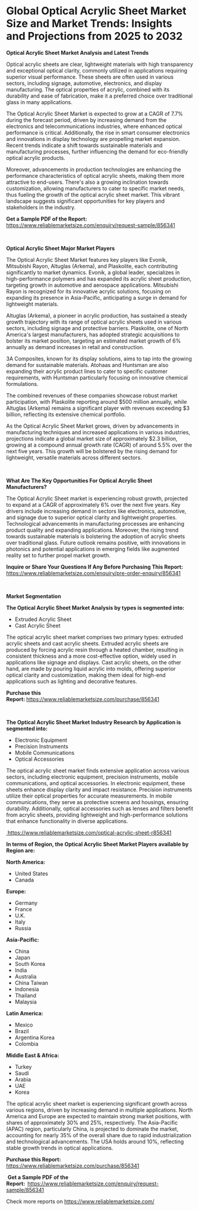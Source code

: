 <p><h1>Global Optical Acrylic Sheet Market Size and Market Trends: Insights and Projections from 2025 to 2032</h1></p><p><strong>Optical Acrylic Sheet Market Analysis and Latest Trends</strong></p>
<p><p>Optical acrylic sheets are clear, lightweight materials with high transparency and exceptional optical clarity, commonly utilized in applications requiring superior visual performance. These sheets are often used in various sectors, including signage, automotive, electronics, and display manufacturing. The optical properties of acrylic, combined with its durability and ease of fabrication, make it a preferred choice over traditional glass in many applications.</p><p>The Optical Acrylic Sheet Market is expected to grow at a CAGR of 7.7% during the forecast period, driven by increasing demand from the electronics and telecommunications industries, where enhanced optical performance is critical. Additionally, the rise in smart consumer electronics and innovations in display technology are propelling market expansion. Recent trends indicate a shift towards sustainable materials and manufacturing processes, further influencing the demand for eco-friendly optical acrylic products. </p><p>Moreover, advancements in production technologies are enhancing the performance characteristics of optical acrylic sheets, making them more attractive to end-users. There's also a growing inclination towards customization, allowing manufacturers to cater to specific market needs, thus fueling the growth of the optical acrylic sheet market. This vibrant landscape suggests significant opportunities for key players and stakeholders in the industry.</p></p>
<p><strong>Get a Sample PDF of the Report:&nbsp;</strong> <a href="https://www.reliablemarketsize.com/enquiry/request-sample/856341?utm_campaign=3075&utm_medium=2&utm_source=Github&utm_content=ia&utm_term=31032025&utm_id=optical-acrylic-sheet">https://www.reliablemarketsize.com/enquiry/request-sample/856341</a></p>
<p>&nbsp;</p>
<p><strong>Optical Acrylic Sheet Major Market Players</strong></p>
<p><p>The Optical Acrylic Sheet Market features key players like Evonik, Mitsubishi Rayon, Altuglas (Arkema), and Plaskolite, each contributing significantly to market dynamics. Evonik, a global leader, specializes in high-performance polymers and has expanded its acrylic sheet production, targeting growth in automotive and aerospace applications. Mitsubishi Rayon is recognized for its innovative acrylic solutions, focusing on expanding its presence in Asia-Pacific, anticipating a surge in demand for lightweight materials.</p><p>Altuglas (Arkema), a pioneer in acrylic production, has sustained a steady growth trajectory with its range of optical acrylic sheets used in various sectors, including signage and protective barriers. Plaskolite, one of North America's largest manufacturers, has adopted strategic acquisitions to bolster its market position, targeting an estimated market growth of 6% annually as demand increases in retail and construction.</p><p>3A Composites, known for its display solutions, aims to tap into the growing demand for sustainable materials. Atohaas and Huntsman are also expanding their acrylic product lines to cater to specific customer requirements, with Huntsman particularly focusing on innovative chemical formulations.</p><p>The combined revenues of these companies showcase robust market participation, with Plaskolite reporting around $500 million annually, while Altuglas (Arkema) remains a significant player with revenues exceeding $3 billion, reflecting its extensive chemical portfolio.</p><p>As the Optical Acrylic Sheet Market grows, driven by advancements in manufacturing techniques and increased applications in various industries, projections indicate a global market size of approximately $2.3 billion, growing at a compound annual growth rate (CAGR) of around 5.5% over the next five years. This growth will be bolstered by the rising demand for lightweight, versatile materials across different sectors.</p></p>
<p>&nbsp;</p>
<p><strong>What Are The Key Opportunities For Optical Acrylic Sheet Manufacturers?</strong></p>
<p><p>The Optical Acrylic Sheet market is experiencing robust growth, projected to expand at a CAGR of approximately 6% over the next five years. Key drivers include increasing demand in sectors like electronics, automotive, and signage due to superior optical clarity and lightweight properties. Technological advancements in manufacturing processes are enhancing product quality and expanding applications. Moreover, the rising trend towards sustainable materials is bolstering the adoption of acrylic sheets over traditional glass. Future outlook remains positive, with innovations in photonics and potential applications in emerging fields like augmented reality set to further propel market growth.</p></p>
<p><strong>Inquire or Share Your Questions If Any Before Purchasing This Report:</strong> <a href="https://www.reliablemarketsize.com/enquiry/pre-order-enquiry/856341?utm_campaign=3075&utm_medium=2&utm_source=Github&utm_content=ia&utm_term=31032025&utm_id=optical-acrylic-sheet">https://www.reliablemarketsize.com/enquiry/pre-order-enquiry/856341</a></p>
<p>&nbsp;</p>
<p><strong>Market Segmentation</strong></p>
<p><strong>The Optical Acrylic Sheet Market Analysis by types is segmented into:</strong></p>
<p><ul><li>Extruded Acrylic Sheet</li><li>Cast Acrylic Sheet</li></ul></p>
<p><p>The optical acrylic sheet market comprises two primary types: extruded acrylic sheets and cast acrylic sheets. Extruded acrylic sheets are produced by forcing acrylic resin through a heated chamber, resulting in consistent thickness and a more cost-effective option, widely used in applications like signage and displays. Cast acrylic sheets, on the other hand, are made by pouring liquid acrylic into molds, offering superior optical clarity and customization, making them ideal for high-end applications such as lighting and decorative features.</p></p>
<p><strong>Purchase this Report:&nbsp;</strong><a href="https://www.reliablemarketsize.com/purchase/856341?utm_campaign=3075&utm_medium=2&utm_source=Github&utm_content=ia&utm_term=31032025&utm_id=optical-acrylic-sheet">https://www.reliablemarketsize.com/purchase/856341</a></p>
<p>&nbsp;</p>
<p><strong>The Optical Acrylic Sheet Market Industry Research by Application is segmented into:</strong></p>
<p><ul><li>Electronic Equipment</li><li>Precision Instruments</li><li>Mobile Communications</li><li>Optical Accessories</li></ul></p>
<p><p>The optical acrylic sheet market finds extensive application across various sectors, including electronic equipment, precision instruments, mobile communications, and optical accessories. In electronic equipment, these sheets enhance display clarity and impact resistance. Precision instruments utilize their optical properties for accurate measurements. In mobile communications, they serve as protective screens and housings, ensuring durability. Additionally, optical accessories such as lenses and filters benefit from acrylic sheets, providing lightweight and high-performance solutions that enhance functionality in diverse applications.</p></p>
<p><a href="https://www.reliablemarketsize.com/optical-acrylic-sheet-r856341?utm_campaign=3075&utm_medium=2&utm_source=Github&utm_content=ia&utm_term=31032025&utm_id=optical-acrylic-sheet">&nbsp;https://www.reliablemarketsize.com/optical-acrylic-sheet-r856341</a></p>
<p><strong>In terms of Region, the Optical Acrylic Sheet Market Players available by Region are:</strong></p>
<p>
    <p> <strong> North America: </strong>
        <ul>
            <li>United States</li>
            <li>Canada</li>
        </ul>
        </p> 
    <p> <strong> Europe: </strong>
        <ul>
            <li>Germany</li>
            <li>France</li>
            <li>U.K.</li>
            <li>Italy</li>
            <li>Russia</li>
        </ul>
        </p> 
    <p> <strong> Asia-Pacific: </strong>
        <ul>
            <li>China</li>
            <li>Japan</li>
            <li>South Korea</li>
            <li>India</li>
            <li>Australia</li>
            <li>China Taiwan</li>
            <li>Indonesia</li>
            <li>Thailand</li>
            <li>Malaysia</li>
        </ul>
        </p> 
    <p> <strong> Latin America: </strong>
        <ul>
            <li>Mexico</li>
            <li>Brazil</li>
            <li>Argentina Korea</li>
            <li>Colombia</li>
        </ul>
        </p> 
    <p> <strong> Middle East & Africa: </strong>
        <ul>
            <li>Turkey</li>
            <li>Saudi</li>
            <li>Arabia</li>
            <li>UAE</li>
            <li>Korea</li>
        </ul>
    </p>
    </p>
<p><p>The optical acrylic sheet market is experiencing significant growth across various regions, driven by increasing demand in multiple applications. North America and Europe are expected to maintain strong market positions, with shares of approximately 30% and 25%, respectively. The Asia-Pacific (APAC) region, particularly China, is projected to dominate the market, accounting for nearly 35% of the overall share due to rapid industrialization and technological advancements. The USA holds around 10%, reflecting stable growth trends in optical applications.</p></p>
<p><strong>Purchase this Report: </strong><a href="https://www.reliablemarketsize.com/purchase/856341?utm_campaign=3075&utm_medium=2&utm_source=Github&utm_content=ia&utm_term=31032025&utm_id=optical-acrylic-sheet">https://www.reliablemarketsize.com/purchase/856341</a></p>
<p>&nbsp;<strong>Get a Sample PDF of the Report:&nbsp;&nbsp;</strong><a href="https://www.reliablemarketsize.com/enquiry/request-sample/856341?utm_campaign=3075&utm_medium=2&utm_source=Github&utm_content=ia&utm_term=31032025&utm_id=optical-acrylic-sheet">https://www.reliablemarketsize.com/enquiry/request-sample/856341</a></p>
<p><strong></strong></p>
<p>Check more reports on <a href="https://www.reliablemarketsize.com/?utm_campaign=3075&utm_medium=2&utm_source=Github&utm_content=ia&utm_term=31032025&utm_id=optical-acrylic-sheet">https://www.reliablemarketsize.com/</a></p>